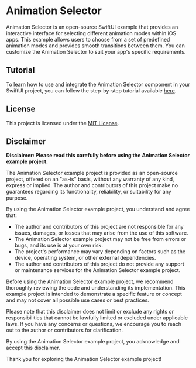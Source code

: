 # Animation Selector

Animation Selector is an open-source SwiftUI example that provides an interactive interface for selecting different animation modes within iOS apps. This example allows users to choose from a set of predefined animation modes and provides smooth transitions between them.
You can customize the Animation Selector to suit your app's specific requirements. 

## Tutorial

To learn how to use and integrate the Animation Selector component in your SwiftUI project, you can follow the step-by-step tutorial available [here](https://www.craft.me/s/JZTS7H2TLxMAoh).

## License
This project is licensed under the [MIT License](LICENSE.md).

## Disclaimer

**Disclaimer: Please read this carefully before using the Animation Selector example project.**

The Animation Selector example project is provided as an open-source project, offered on an "as-is" basis, without any warranty of any kind, express or implied. The author and contributors of this project make no guarantees regarding its functionality, reliability, or suitability for any purpose.

By using the Animation Selector example project, you understand and agree that:

- The author and contributors of this project are not responsible for any issues, damages, or losses that may arise from the use of this software.
- The Animation Selector example project may not be free from errors or bugs, and its use is at your own risk.
- The project's performance may vary depending on factors such as the device, operating system, or other external dependencies.
- The author and contributors of this project do not provide any support or maintenance services for the Animation Selector example project.

Before using the Animation Selector example project, we recommend thoroughly reviewing the code and understanding its implementation. This example project is intended to demonstrate a specific feature or concept and may not cover all possible use cases or best practices.

Please note that this disclaimer does not limit or exclude any rights or responsibilities that cannot be lawfully limited or excluded under applicable laws. If you have any concerns or questions, we encourage you to reach out to the author or contributors for clarification.

By using the Animation Selector example project, you acknowledge and accept this disclaimer.

Thank you for exploring the Animation Selector example project!
